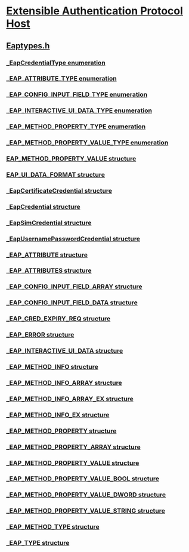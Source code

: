 # [Extensible Authentication Protocol Host](../_eaphost/index.md)
## [Eaptypes.h](index.md)
### [_EapCredentialType enumeration](../eaptypes/ne-eaptypes-_eapcredentialtype.md)
### [_EAP_ATTRIBUTE_TYPE enumeration](../eaptypes/ne-eaptypes-_eap_attribute_type.md)
### [_EAP_CONFIG_INPUT_FIELD_TYPE enumeration](../eaptypes/ne-eaptypes-_eap_config_input_field_type.md)
### [_EAP_INTERACTIVE_UI_DATA_TYPE enumeration](../eaptypes/ne-eaptypes-_eap_interactive_ui_data_type.md)
### [_EAP_METHOD_PROPERTY_TYPE enumeration](../eaptypes/ne-eaptypes-_eap_method_property_type.md)
### [_EAP_METHOD_PROPERTY_VALUE_TYPE enumeration](../eaptypes/ne-eaptypes-_eap_method_property_value_type.md)
### [EAP_METHOD_PROPERTY_VALUE structure](../eaptypes/ns-eaptypes-eap_method_property_value.md)
### [EAP_UI_DATA_FORMAT structure](../eaptypes/ns-eaptypes-eap_ui_data_format.md)
### [_EapCertificateCredential structure](../eaptypes/ns-eaptypes-_eapcertificatecredential.md)
### [_EapCredential structure](../eaptypes/ns-eaptypes-_eapcredential.md)
### [_EapSimCredential structure](../eaptypes/ns-eaptypes-_eapsimcredential.md)
### [_EapUsernamePasswordCredential structure](../eaptypes/ns-eaptypes-_eapusernamepasswordcredential.md)
### [_EAP_ATTRIBUTE structure](../eaptypes/ns-eaptypes-_eap_attribute.md)
### [_EAP_ATTRIBUTES structure](../eaptypes/ns-eaptypes-_eap_attributes.md)
### [_EAP_CONFIG_INPUT_FIELD_ARRAY structure](../eaptypes/ns-eaptypes-_eap_config_input_field_array.md)
### [_EAP_CONFIG_INPUT_FIELD_DATA structure](../eaptypes/ns-eaptypes-_eap_config_input_field_data.md)
### [_EAP_CRED_EXPIRY_REQ structure](../eaptypes/ns-eaptypes-_eap_cred_expiry_req.md)
### [_EAP_ERROR structure](../eaptypes/ns-eaptypes-_eap_error.md)
### [_EAP_INTERACTIVE_UI_DATA structure](../eaptypes/ns-eaptypes-_eap_interactive_ui_data.md)
### [_EAP_METHOD_INFO structure](../eaptypes/ns-eaptypes-_eap_method_info.md)
### [_EAP_METHOD_INFO_ARRAY structure](../eaptypes/ns-eaptypes-_eap_method_info_array.md)
### [_EAP_METHOD_INFO_ARRAY_EX structure](../eaptypes/ns-eaptypes-_eap_method_info_array_ex.md)
### [_EAP_METHOD_INFO_EX structure](../eaptypes/ns-eaptypes-_eap_method_info_ex.md)
### [_EAP_METHOD_PROPERTY structure](../eaptypes/ns-eaptypes-_eap_method_property.md)
### [_EAP_METHOD_PROPERTY_ARRAY structure](../eaptypes/ns-eaptypes-_eap_method_property_array.md)
### [_EAP_METHOD_PROPERTY_VALUE structure](../eaptypes/ns-eaptypes-_eap_method_property_value.md)
### [_EAP_METHOD_PROPERTY_VALUE_BOOL structure](../eaptypes/ns-eaptypes-_eap_method_property_value_bool.md)
### [_EAP_METHOD_PROPERTY_VALUE_DWORD structure](../eaptypes/ns-eaptypes-_eap_method_property_value_dword.md)
### [_EAP_METHOD_PROPERTY_VALUE_STRING structure](../eaptypes/ns-eaptypes-_eap_method_property_value_string.md)
### [_EAP_METHOD_TYPE structure](../eaptypes/ns-eaptypes-_eap_method_type.md)
### [_EAP_TYPE structure](../eaptypes/ns-eaptypes-_eap_type.md)
